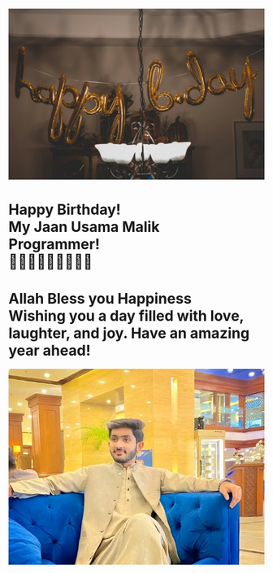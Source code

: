 



<html lang="en">
<head>
    <meta charset="UTF-8">
    <meta name="viewport" content="width=device-width, initial-scale=2.0">
    
    
</head>
<body>
    <div class="container">
        <h1 class="greeting"></h1>
        <p class="message">
        <img class="friend-photo" src="https://github.com/Baloch6/Bithday/raw/main/pexels-thatguycraig000-1543762.jpg  " alt="Friend's Photo">
    
<h1 class="message">
    Happy Birthday! <br>
    My Jaan Usama Malik <br>
    Programmer! <br>
    🎉🎉🎉🌹🌹🌹💝💝💝
</h1>
<h1 class="message">
Allah Bless you Happiness <br>
Wishing you a day filled with love, laughter, and joy. Have an amazing year ahead!
</h1>
    



<img
src="https://github.com/Baloch6/Bithday/raw/main/IMG-20241213-WA0016.jpg"
alt="friend photo">

